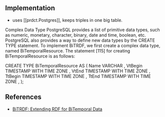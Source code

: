 
## Implementation

- uses [[prdct.Postgres]], keeps triples in one big table.

Complex Data Type 
PostgreSQL provides a list of primitive data types, such as numeric, monetary, character, binary, date and time, boolean, etc. PostgreSQL also provides a way to define new data types by the CREATE TYPE statement. To implement BiTRDF, we first create a complex data type, named BiTemporalResource. The statement [115] for creating BiTemporalResource is as follows: 

CREATE TYPE BiTemporalResource AS (
  Name VARCHAR ,
  VtBegin TIMESTAMP WITH TIME ZONE ,
  VtEnd TIMESTAMP WITH TIME ZONE ,
  TtBegin TIMESTAMP WITH TIME ZONE ,
  TtEnd TIMESTAMP WITH TIME ZONE ,
);

## References

-  [BiTRDF: Extending RDF for BiTemporal Data](https://academicworks.cuny.edu/cgi/viewcontent.cgi?article=6041&context=gc_etds)